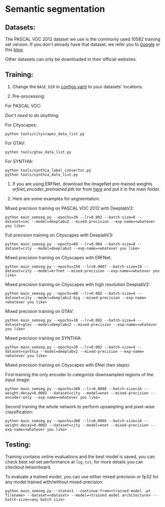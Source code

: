 # Semantic segmentation

## Datasets: 

The PASCAL VOC 2012 dataset we use is the commonly used 10582 training set version. If you don't already have that dataset, we refer you to [Google](https://www.google.com) or this [blog](https://www.sun11.me/blog/2018/how-to-use-10582-trainaug-images-on-DeeplabV3-code/).

Other datasets can only be downloaded in their official websites.

## Training:

1. Change the `BASE_DIR` in [configs.yaml](configs.yaml) to your datasets' locations.

2. Pre-processing:

For PASCAL VOC:

*Don't need to do anything.*

For Cityscapes:

```
python tools/cityscapes_data_list.py
```

For GTAV:

```
python tools/gtav_data_list.py
```

For SYNTHIA:

```
python tools/synthia_label_convertor.py
python tools/synthia_data_list.py
```

1. If you are using ERFNet, download the ImageNet pre-trained weights *erfnet_encoder_pretrained.pth.tar* from [here](https://github.com/Eromera/erfnet_pytorch/tree/master/trained_models) and put it in the main folder.

2. Here are some examples for segmentation:

Mixed precision training on PASCAL VOC 2012 with DeeplabV2:

```
python main_semseg.py --epochs=30 --lr=0.002 --batch-size=8 --dataset=voc --model=deeplabv2 --mixed-precision --exp-name=<whatever you like>
```

Full precision training on Cityscapes with DeeplabV3:

```
python main_semseg.py --epochs=60 --lr=0.004 --batch-size=8 --dataset=city --model=deeplabv3 --exp-name=<whatever you like>
```

Mixed precision training on Cityscapes with ERFNet:

```
python main_semseg.py --epochs=150 --lr=0.0007 --batch-size=10 --dataset=city --model=erfnet --mixed-precision --exp-name=<whatever you like>
```

Mixed precision training on Cityscapes with high resolution DeeplabV2:

```
python main_semseg.py --epochs=60 --lr=0.002 --batch-size=4 --dataset=city --model=deeplabv2-big --mixed-precision --exp-name=<whatever you like>
```

Mixed precision training on GTAV:

```
python main_semseg.py --epochs=10 --lr=0.002 --batch-size=4 --dataset=gtav --model=deeplabv2 --mixed-precision --exp-name=<whatever you like>
```

Mixed precision training on SYNTHIA:

```
python main_semseg.py --epochs=20 --lr=0.002 --batch-size=4 --dataset=synthia --model=deeplabv2 --mixed-precision --exp-name=<whatever you like>
```

Mixed precision training on Cityscapes with ENet (two steps):

First training the only encoder to categorize downsampled regions of the input image:

```
python main_semseg.py --epochs=300 --lr=0.0008 --batch-size=16 --weight-decay=0.0002 --dataset=city --model=enet --mixed-precision --encoder-only --exp-name=<whatever you like>
```

Second training the whole network to perform upsampling and pixel-wise classification:

```
python main_semseg.py --epochs=300 --lr=0.0008 --batch-size=16 --weight-decay=0.0002 --dataset=city --model=enet --mixed-precision --exp-name=<whatever you like>
```

## Testing:

Training contains online evaluations and the best model is saved, you can check best *val* set performance at `log.txt`, for more details you can checkout tensorboard.

To evaluate a trained model, you can use either mixed-precision or fp32 for any model trained with/without mixed-precision:

```
python main_semseg.py --state=1 --continue-from=<trained model .pt filename> --dataset=<dataset> --model=<trained model architecture> --batch-size=<any batch size>
```
